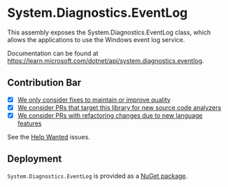 # System.Diagnostics.EventLog

This assembly exposes the System.Diagnostics.EventLog class, which allows the applications to use the Windows event log service.

Documentation can be found at https://learn.microsoft.com/dotnet/api/system.diagnostics.eventlog.

## Contribution Bar

- [x] [We only consider fixes to maintain or improve quality](../README.md#primary-bar)
- [x] [We consider PRs that target this library for new source code analyzers](../README.md#secondary-bars)
- [x] [We consider PRs with refactoring changes due to new language features](../README.md#secondary-bars)

See the [Help Wanted](https://github.com/dotnet/runtime/issues?q=is%3Aissue+is%3Aopen+label%3Aarea-System.Diagnostics.EventLog+label%3A%22help+wanted%22) issues.

## Deployment

`System.Diagnostics.EventLog` is provided as a [NuGet package](https://www.nuget.org/packages/System.Diagnostics.EventLog).